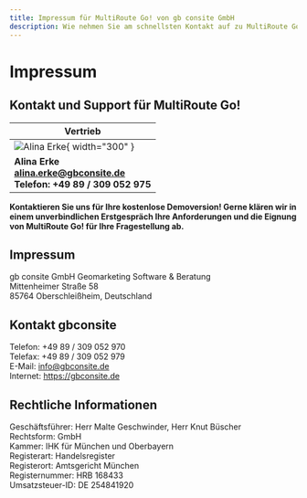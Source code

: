 ```yaml
---
title: Impressum für MultiRoute Go! von gb consite GmbH
description: Wie nehmen Sie am schnellsten Kontakt auf zu MultiRoute Go! 
---
```


# Impressum

## Kontakt und Support für MultiRoute Go!

|Vertrieb|
|---|
| ![Alina Erke](https://github.com/gbconsite/MultiRoute-Tour/assets/47481567/dff1c779-2f72-4cb6-98fb-39b396eb4474){ width="300" }|
|**Alina Erke<br>[alina.erke@gbconsite.de](mailto:alina.erke@gbconsite.de)<br>Telefon: +49 89 / 309 052 975**|


**Kontaktieren Sie uns für Ihre kostenlose Demoversion! 
Gerne klären wir in einem unverbindlichen Erstgespräch Ihre Anforderungen und die Eignung von MultiRoute Go! für Ihre Fragestellung ab.**

## Impressum
gb consite GmbH Geomarketing Software & Beratung<br>
Mittenheimer Straße 58<br>
85764 Oberschleißheim, Deutschland<br>

## Kontakt gbconsite
Telefon: +49 89 / 309 052 970<br>
Telefax: +49 89 / 309 052 979<br>
E-Mail: [info@gbconsite.de](mailto:info@gbconsite.de)<br>
Internet: <https://gbconsite.de> <br>


## Rechtliche Informationen
Geschäftsführer: Herr Malte Geschwinder, Herr Knut Büscher<br>
Rechtsform: GmbH<br>
Kammer: IHK für München und Oberbayern<br>
Registerart: Handelsregister<br>
Registerort: Amtsgericht München<br>
Registernummer: HRB 168433<br>
Umsatzsteuer-ID: DE 254841920<br>

